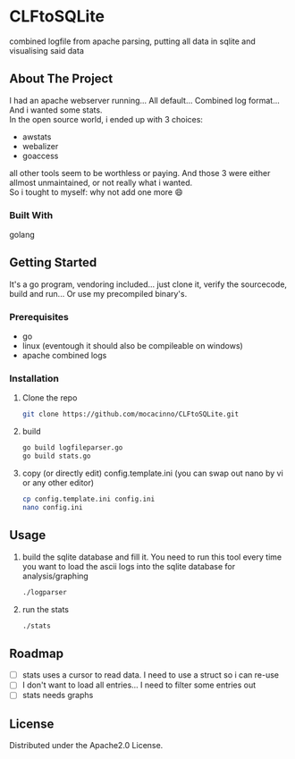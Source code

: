 # CLFtoSQLite

combined logfile from apache parsing, putting all data in sqlite and visualising said data

## About The Project

I had an apache webserver running... All default... Combined log format... And i wanted some stats.  
In the open source world, i ended up with 3 choices:  

* awstats 
* webalizer
* goaccess

all other tools seem to be worthless or paying. And those 3 were either allmost unmaintained, or not really what i wanted.  
So i tought to myself: why not add one more :smile:

### Built With

golang


## Getting Started

It's a go program, vendoring included... just clone it, verify the sourcecode, build and run... Or use my precompiled binary's.

### Prerequisites

* go
* linux (eventough it should also be compileable on windows)
* apache combined logs

### Installation

1. Clone the repo

   ```sh
   git clone https://github.com/mocacinno/CLFtoSQLite.git
   ```

1. build

   ```sh
   go build logfileparser.go
   go build stats.go
   ```

1. copy (or directly edit) config.template.ini (you can swap out nano by vi or any other editor)

   ```sh
   cp config.template.ini config.ini
   nano config.ini
   ```

## Usage

1. build the sqlite database and fill it. You need to run this tool every time you want to load the ascii logs into the sqlite database for analysis/graphing

   ```sh
   ./logparser
   ```

1. run the stats

   ```sh
   ./stats
   ```

## Roadmap

* [ ] stats uses a cursor to read data. I need to use a struct so i can re-use
* [ ] I don't want to load all entries... I need to filter some entries out
* [ ] stats needs graphs

## License

Distributed under the Apache2.0 License.